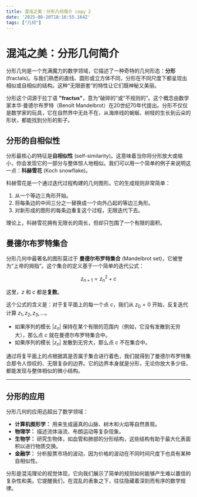 ```yaml
---
title: 混沌之美：分形几何简介 copy 2
date: '2025-08-20T18:16:55.164Z'
tags: ["几何"]
---
```

# 混沌之美：分形几何简介

分形几何是一个充满魔力的数学领域，它描述了一种奇特的几何形态：**分形** (fractals)。与我们熟悉的直线、圆形或立方体不同，分形在不同尺度下都呈现出相似或自相似的结构。这种“无限嵌套”的特性让它们既神秘又美丽。

分形这个词源于拉丁语 **"fractus"**，意为“破碎的”或“不规则的”。这个概念由数学家本华·曼德尔布罗特（Benoît Mandelbrot）在20世纪70年代提出。分形不仅仅是数学家的玩具，它在自然界中无处不在，从海岸线的蜿蜒、树枝的生长到云朵的形状，都能找到分形的影子。

## 分形的自相似性

分形最核心的特征是**自相似性** (self-similarity)。这意味着当你将分形放大或缩小，你会发现它的一部分与整体惊人地相似。我们可以用一个简单的例子来说明这一点：**科赫雪花** (Koch snowflake)。

科赫雪花是一个通过迭代过程构建的几何图形。它的生成规则非常简单：

1.  从一个等边三角形开始。
2.  将每条边的中间三分之一替换成一个向外凸起的等边三角形。
3.  对新形成的图形的每条边重复这个过程，无限迭代下去。

理论上，科赫雪花拥有无限长的周长，但却只包围了一个有限的面积。

## 曼德尔布罗特集合

分形几何中最著名的图形莫过于 **曼德尔布罗特集合** (Mandelbrot set)，它被誉为“上帝的拇指”。这个集合的定义基于一个简单的迭代公式：

$$z_{n+1} = z_n^2 + c$$

这里，$z$ 和 $c$ 都是**复数**。

这个公式的含义是：对于复平面上的每一个点 $c$，我们从 $z_0 = 0$ 开始，反复迭代计算 $z_1, z_2, z_3, ...$。

* 如果序列的模长 $|z_n|$ 保持在某个有限的范围内（例如，它没有发散到无穷大），那么点 $c$ 就在曼德尔布罗特集合中。
* 如果序列的模长 $|z_n|$ 发散到无穷大，那么点 $c$ 不在集合中。

通过将复平面上的点根据其是否属于集合进行着色，我们就得到了曼德尔布罗特集合那令人惊叹的、无限复杂的边界。它的边界本身就是分形，无论你放大多少倍，都能发现与整体相似的微小结构。

---

## 分形的应用

分形几何的应用远超出了数学领域：

* **计算机图形学：** 用来生成逼真的山脉、树木和火焰等自然景观。
* **物理学：** 描述流体湍流、布朗运动等复杂现象。
* **生物学：** 研究生物体，如血管和肺部的分形结构，这些结构有助于最大化表面积以进行物质交换。
* **金融学：** 分析股票市场的波动，因为价格的波动在不同时间尺度下也具有某种自相似性。

分形是混沌理论的视觉体现，它向我们展示了简单的规则如何能够产生难以置信的复杂性和美。它提醒我们，在混乱的表象之下，往往隐藏着深刻而有序的数学规律。

